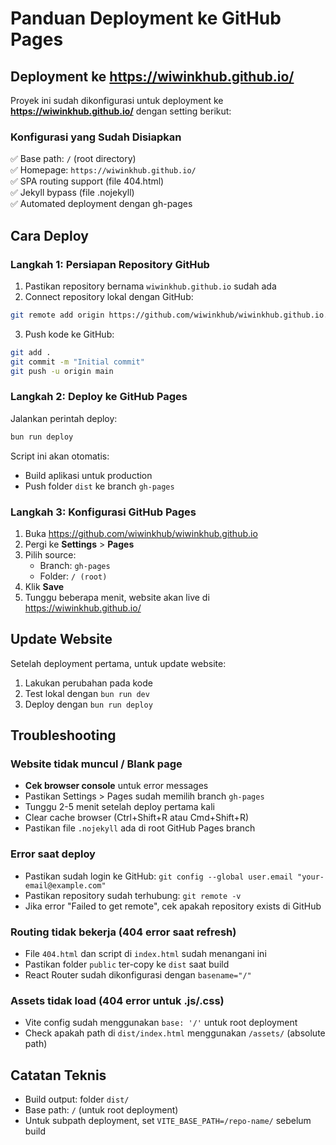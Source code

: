 # Panduan Deployment ke GitHub Pages

## Deployment ke https://wiwinkhub.github.io/

Proyek ini sudah dikonfigurasi untuk deployment ke **https://wiwinkhub.github.io/** dengan setting berikut:

### Konfigurasi yang Sudah Disiapkan

✅ Base path: `/` (root directory)  
✅ Homepage: `https://wiwinkhub.github.io/`  
✅ SPA routing support (file 404.html)  
✅ Jekyll bypass (file .nojekyll)  
✅ Automated deployment dengan gh-pages  

## Cara Deploy

### Langkah 1: Persiapan Repository GitHub

1. Pastikan repository bernama `wiwinkhub.github.io` sudah ada
2. Connect repository lokal dengan GitHub:
```bash
git remote add origin https://github.com/wiwinkhub/wiwinkhub.github.io.git
```

3. Push kode ke GitHub:
```bash
git add .
git commit -m "Initial commit"
git push -u origin main
```

### Langkah 2: Deploy ke GitHub Pages

Jalankan perintah deploy:
```bash
bun run deploy
```

Script ini akan otomatis:
- Build aplikasi untuk production
- Push folder `dist` ke branch `gh-pages`

### Langkah 3: Konfigurasi GitHub Pages

1. Buka https://github.com/wiwinkhub/wiwinkhub.github.io
2. Pergi ke **Settings** > **Pages**
3. Pilih source:
   - Branch: `gh-pages`
   - Folder: `/ (root)`
4. Klik **Save**
5. Tunggu beberapa menit, website akan live di https://wiwinkhub.github.io/

## Update Website

Setelah deployment pertama, untuk update website:

1. Lakukan perubahan pada kode
2. Test lokal dengan `bun run dev`
3. Deploy dengan `bun run deploy`

## Troubleshooting

### Website tidak muncul / Blank page
- **Cek browser console** untuk error messages
- Pastikan Settings > Pages sudah memilih branch `gh-pages`
- Tunggu 2-5 menit setelah deploy pertama kali
- Clear cache browser (Ctrl+Shift+R atau Cmd+Shift+R)
- Pastikan file `.nojekyll` ada di root GitHub Pages branch

### Error saat deploy
- Pastikan sudah login ke GitHub: `git config --global user.email "your-email@example.com"`
- Pastikan repository sudah terhubung: `git remote -v`
- Jika error "Failed to get remote", cek apakah repository exists di GitHub

### Routing tidak bekerja (404 error saat refresh)
- File `404.html` dan script di `index.html` sudah menangani ini
- Pastikan folder `public` ter-copy ke `dist` saat build
- React Router sudah dikonfigurasi dengan `basename="/"`

### Assets tidak load (404 error untuk .js/.css)
- Vite config sudah menggunakan `base: '/'` untuk root deployment
- Check apakah path di `dist/index.html` menggunakan `/assets/` (absolute path)

## Catatan Teknis

- Build output: folder `dist/`
- Base path: `/` (untuk root deployment)
- Untuk subpath deployment, set `VITE_BASE_PATH=/repo-name/` sebelum build
